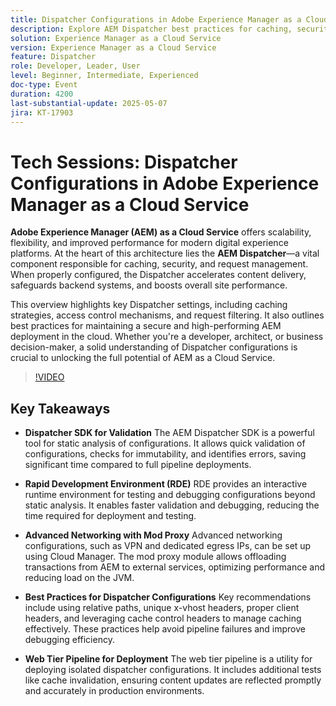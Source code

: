 ```yaml
---
title: Dispatcher Configurations in Adobe Experience Manager as a Cloud Service
description: Explore AEM Dispatcher best practices for caching, security, and performance to maximize AEM as a Cloud Service scalability and efficiency.
solution: Experience Manager as a Cloud Service
version: Experience Manager as a Cloud Service
feature: Dispatcher
role: Developer, Leader, User
level: Beginner, Intermediate, Experienced
doc-type: Event
duration: 4200
last-substantial-update: 2025-05-07
jira: KT-17903
---
```


# Tech Sessions: Dispatcher Configurations in Adobe Experience Manager as a Cloud Service

**Adobe Experience Manager (AEM) as a Cloud Service** offers scalability, flexibility, and improved performance for modern digital experience platforms. At the heart of this architecture lies the **AEM Dispatcher**—a vital component responsible for caching, security, and request management. When properly configured, the Dispatcher accelerates content delivery, safeguards backend systems, and boosts overall site performance.

This overview highlights key Dispatcher settings, including caching strategies, access control mechanisms, and request filtering. It also outlines best practices for maintaining a secure and high-performing AEM deployment in the cloud. Whether you're a developer, architect, or business decision-maker, a solid understanding of Dispatcher configurations is crucial to unlocking the full potential of AEM as a Cloud Service.

>[!VIDEO](https://video.tv.adobe.com/v/3457891/?learn=on&enablevpops)

## Key Takeaways

* **Dispatcher SDK for Validation** The AEM Dispatcher SDK is a powerful tool for static analysis of configurations. It allows quick validation of configurations, checks for immutability, and identifies errors, saving significant time compared to full pipeline deployments.

* **Rapid Development Environment (RDE)** RDE provides an interactive runtime environment for testing and debugging configurations beyond static analysis. It enables faster validation and debugging, reducing the time required for deployment and testing.

* **Advanced Networking with Mod Proxy** Advanced networking configurations, such as VPN and dedicated egress IPs, can be set up using Cloud Manager. The mod proxy module allows offloading transactions from AEM to external services, optimizing performance and reducing load on the JVM.

* **Best Practices for Dispatcher Configurations** Key recommendations include using relative paths, unique x-vhost headers, proper client headers, and leveraging cache control headers to manage caching effectively. These practices help avoid pipeline failures and improve debugging efficiency.

* **Web Tier Pipeline for Deployment** The web tier pipeline is a utility for deploying isolated dispatcher configurations. It includes additional tests like cache invalidation, ensuring content updates are reflected promptly and accurately in production environments.